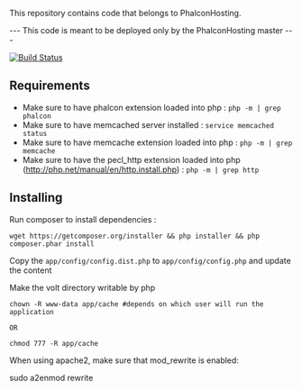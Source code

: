 This repository contains code that belongs to PhalconHosting.

--- This code is meant to be deployed only by the PhalconHosting master ---

[![Build Status](https://drone.io/github.com/Phalcon-hosting/phmaster/status.png)](https://drone.io/github.com/Phalcon-hosting/phmaster/latest)

Requirements
-------------

* Make sure to have phalcon extension loaded into php : ```php -m | grep phalcon```
* Make sure to have memcached server installed : ```service memcached status```
* Make sure to have memcache extension loaded into php : ```php -m | grep memcache```
* Make sure to have the pecl_http extension loaded into php (http://php.net/manual/en/http.install.php) : ```php -m | grep http```

Installing
-------------


Run composer to install dependencies :

```
wget https://getcomposer.org/installer && php installer && php composer.phar install
```


Copy the ```app/config/config.dist.php``` to ```app/config/config.php``` and update the content


Make the volt directory writable by php
```
chown -R www-data app/cache #depends on which user will run the application

OR

chmod 777 -R app/cache
```

When using apache2, make sure that mod_rewrite is enabled:

sudo a2enmod rewrite
